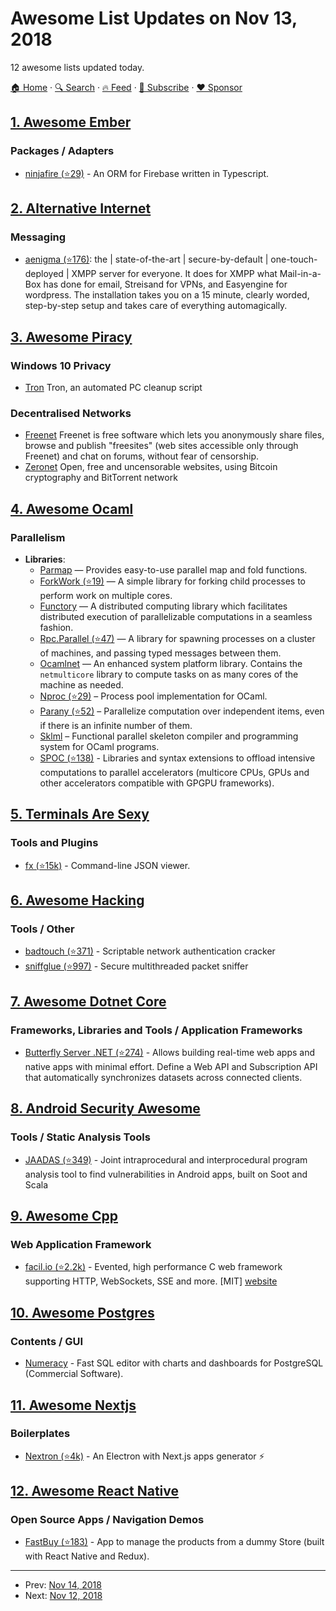 # Awesome List Updates on Nov 13, 2018

12 awesome lists updated today.

[🏠 Home](/README.md) · [🔍 Search](https://www.trackawesomelist.com/search/) · [🔥 Feed](https://www.trackawesomelist.com/rss.xml) · [📮 Subscribe](https://trackawesomelist.us17.list-manage.com/subscribe?u=d2f0117aa829c83a63ec63c2f&id=36a103854c) · [❤️  Sponsor](https://github.com/sponsors/theowenyoung)



## [1. Awesome Ember](/content/ember-community-russia/awesome-ember/README.md)

### Packages / Adapters

*   [ninjafire (⭐29)](https://github.com/lineupninja/ninjafire) - An ORM for Firebase written in Typescript.

## [2. Alternative Internet](/content/redecentralize/alternative-internet/README.md)

### Messaging

*   [aenigma (⭐176)](https://github.com/openspace42/aenigma/): the | state-of-the-art | secure-by-default | one-touch-deployed | XMPP server for everyone. It does for XMPP what Mail-in-a-Box has done for email, Streisand for VPNs, and Easyengine for wordpress.
    The installation takes you on a 15 minute, clearly worded, step-by-step setup and takes care of everything automagically.

## [3. Awesome Piracy](/content/Igglybuff/awesome-piracy/README.md)

### Windows 10 Privacy

*   [Tron](https://www.reddit.com/r/TronScript) Tron, an automated PC cleanup script

### Decentralised Networks

*   [Freenet](https://freenetproject.org) Freenet is free software which lets you anonymously share files, browse and publish "freesites" (web sites accessible only through Freenet) and chat on forums, without fear of censorship.
*   [Zeronet](https://zeronet.io/) Open, free and uncensorable websites, using Bitcoin cryptography and BitTorrent network

## [4. Awesome Ocaml](/content/ocaml-community/awesome-ocaml/README.md)

### Parallelism

*   **Libraries**:
    *   [Parmap](http://rdicosmo.github.io/parmap/) — Provides easy-to-use parallel map and fold functions.
    *   [ForkWork (⭐19)](https://github.com/mlin/forkwork) — A simple library for forking child processes to perform work on multiple cores.
    *   [Functory](http://functory.lri.fr/About.html) — A distributed computing library which facilitates distributed execution of parallelizable computations in a seamless fashion.
    *   [Rpc.Parallel (⭐47)](https://github.com/janestreet/rpc_parallel) — A library for spawning processes on a cluster of machines, and passing typed messages between them.
    *   [Ocamlnet](http://projects.camlcity.org/projects/ocamlnet.html) — An enhanced system platform library. Contains the `netmulticore` library to compute tasks on as many cores of the machine as needed.
    *   [Nproc (⭐29)](https://github.com/MyLifeLabs/nproc) – Process pool implementation for OCaml.
    *   [Parany (⭐52)](https://github.com/UnixJunkie/parany) – Parallelize computation over independent items, even if there is an infinite number of them.
    *   [Sklml](http://sklml.inria.fr) – Functional parallel skeleton compiler and programming system for OCaml programs.
    *   [SPOC (⭐138)](https://github.com/mathiasbourgoin/SPOC) - Libraries and syntax extensions to offload intensive computations to parallel accelerators (multicore CPUs, GPUs and other accelerators compatible with GPGPU frameworks).

## [5. Terminals Are Sexy](/content/k4m4/terminals-are-sexy/README.md)

### Tools and Plugins

*   [fx (⭐15k)](https://github.com/antonmedv/fx) - Command-line JSON viewer.

## [6. Awesome Hacking](/content/carpedm20/awesome-hacking/README.md)

### Tools / Other

*   [badtouch (⭐371)](https://github.com/kpcyrd/badtouch) - Scriptable network authentication cracker
*   [sniffglue (⭐997)](https://github.com/kpcyrd/sniffglue) - Secure multithreaded packet sniffer

## [7. Awesome Dotnet Core](/content/thangchung/awesome-dotnet-core/README.md)

### Frameworks, Libraries and Tools / Application Frameworks

*   [Butterfly Server .NET (⭐274)](https://github.com/firesharkstudios/butterfly-server-dotnet) - Allows building real-time web apps and native apps with minimal effort. Define a Web API and Subscription API that automatically synchronizes datasets across connected clients.

## [8. Android Security Awesome](/content/ashishb/android-security-awesome/README.md)

### Tools / Static Analysis Tools

*   [JAADAS (⭐349)](https://github.com/flankerhqd/JAADAS) - Joint intraprocedural and interprocedural program analysis tool to find vulnerabilities in Android apps, built on Soot and Scala

## [9. Awesome Cpp](/content/fffaraz/awesome-cpp/README.md)

### Web Application Framework

*   [facil.io (⭐2.2k)](https://github.com/boazsegev/facil.io) - Evented, high performance C web framework supporting HTTP, WebSockets, SSE and more. \[MIT] [website](http://facil.io)

## [10. Awesome Postgres](/content/dhamaniasad/awesome-postgres/README.md)

### Contents / GUI

*   [Numeracy](https://numeracy.co/) - Fast SQL editor with charts and dashboards for PostgreSQL (Commercial Software).

## [11. Awesome Nextjs](/content/unicodeveloper/awesome-nextjs/README.md)

### Boilerplates

*   [Nextron (⭐4k)](https://github.com/saltyshiomix/nextron) - An Electron with Next.js apps generator ⚡

## [12. Awesome React Native](/content/jondot/awesome-react-native/README.md)

### Open Source Apps / Navigation Demos

*   [FastBuy (⭐183)](https://github.com/Bruno-Furtado/fastbuy-app) - App to manage the products from a dummy Store (built with React Native and Redux).

---

- Prev: [Nov 14, 2018](/content/2018/11/14/README.md)
- Next: [Nov 12, 2018](/content/2018/11/12/README.md)